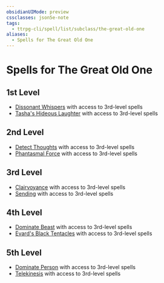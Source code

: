 ```yaml
---
obsidianUIMode: preview
cssclasses: json5e-note
tags:
  - ttrpg-cli/spell/list/subclass/the-great-old-one
aliases:
  - Spells for The Great Old One
---
```

# Spells for The Great Old One

## 1st Level

- [Dissonant Whispers](3-Mechanics/CLI/spells/dissonant-whispers.md "PHB") with access to 3rd-level spells
- [Tasha's Hideous Laughter](3-Mechanics/CLI/spells/tashas-hideous-laughter.md "PHB") with access to 3rd-level spells

## 2nd Level

- [Detect Thoughts](3-Mechanics/CLI/spells/detect-thoughts.md "PHB") with access to 3rd-level spells
- [Phantasmal Force](3-Mechanics/CLI/spells/phantasmal-force.md "PHB") with access to 3rd-level spells

## 3rd Level

- [Clairvoyance](3-Mechanics/CLI/spells/clairvoyance.md "PHB") with access to 3rd-level spells
- [Sending](3-Mechanics/CLI/spells/sending.md "PHB") with access to 3rd-level spells

## 4th Level

- [Dominate Beast](3-Mechanics/CLI/spells/dominate-beast.md "PHB") with access to 3rd-level spells
- [Evard's Black Tentacles](3-Mechanics/CLI/spells/evards-black-tentacles.md "PHB") with access to 3rd-level spells

## 5th Level

- [Dominate Person](3-Mechanics/CLI/spells/dominate-person.md "PHB") with access to 3rd-level spells
- [Telekinesis](3-Mechanics/CLI/spells/telekinesis.md "PHB") with access to 3rd-level spells